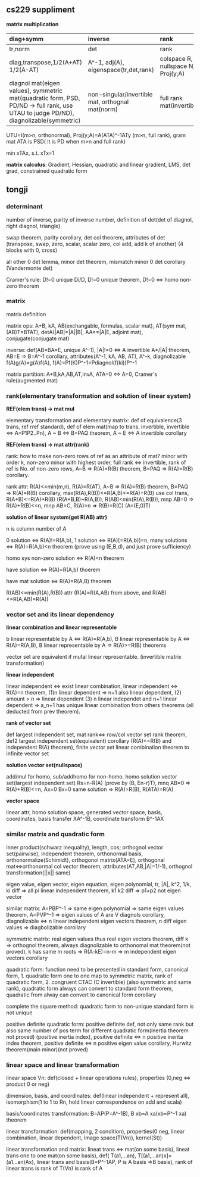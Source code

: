 ## cs229 suppliment

**matrix multiplication**

| diag+symm | inverse | rank |
|:----------|:--------|:-----|
| tr,norm | det | rank |
| diag,transpose,1/2(A+AT) 1/2(A-AT) | A^-1, adj(A), eigenspace(tr,det,rank) | colspace R, nullspace N, Proj(y;A) |
| diagnol mat(eigen values), symmetric mat(quadratic form, PSD, PD/ND -> full rank, use UTAU to judge PD/ND), diagnolizable(symmetric) | non-singular/invertible mat, orthognal mat(norm) | full rank mat(invertible) | 

UTU=I(m>n, orthonormal), Proj(y;A)=A(ATA)^-1ATy (m>n, full rank), gram mat ATA is PSD( it is PD when m>n and full rank)

min xTAx, s.t. xTx=1

**matrix calculus**: Gradient, Hessian, quadratic and linear gradient, LMS, det grad, constrained quadratic form

## tongji

### determinant 

number of inverse, parity of inverse number, definition of det(det of diagnol, right diagnol, triangle)

swap theorem, parity corollary, det col theorem, attributes of det (transpose, swap, zero, scalar, scalar zero, col add, add k of another) (4 blocks with 0, cross)

all other 0 det lemma, minor det theorem, mismatch minor 0 det corollary (Vandermonte det)

Cramer's rule: D!=0 unique Di/D, D!=0 unique theorem, D!=0 <=> homo non-zero theorem

### matrix

matrix definition

matrix ops: A+B, kA, AB(exchangable, formulas, scalar mat), AT(sym mat, (AB)T=BTAT), detA(|AB|=|A||B|, AA*=|A|E, adjoint mat), conjugate(conjugate mat)

inverse: def(AB=BA=E, unique A^-1), |A|!=0 <=> A invertible A*/|A| theorem, AB=E => B=A^-1 corollary, attributes(A^-1, kA, AB, AT), A^-k, diagnolizable f(A)g(A)=g(A)f(A), f(A)=Pf(K)P^-1=Pdiagnol(f(ki))P^-1

matrix partition: A+B,kA,AB,AT,invA, ATA=0 <=> A=0, Cramer's rule(augmented mat)

### rank(elementary transformation and solution of linear system)

**REF(elem trans) -> mat mul**

elementary transformation and elementary matrix: def of equivalence(3 trans, ref rref standard), def of elem mat(map to trans, invertible, invertible <=> A=P1P2..Pn), A ~ B <=> B=PAQ theorem, A ~ E <=> A invertible corollary

**REF(elem trans) -> mat attr(rank)**

rank: how to make non-zero rows of ref as an attribute of mat? minor with order k, non-zero minor with highest order, full rank <=> invertible, rank of ref is No. of non-zero rows, A~B => R(A)=R(B) theorem, B=PAQ => R(A)=R(B) corollary. 

rank attr: R(A)<=min(m,n), R(A)=R(AT), A~B => R(A)=R(B) theorem, B=PAQ => R(A)=R(B) corollary, max(R(A),R(B))<=R(A,B)<=R(A)+R(B) use col trans, R(A+B)<=R(A)+R(B) (R(A+B,B)~R(A,B)), R(AB)<min(R(A),R(B)), mnp AB=0 => R(A)+R(B)<=n, mnp AB=C, R(A)=n => R(B)=R(C) (A=(E,0)T)

**solution of linear system(get R(AB) attr)**

n is column number of A

0 solution <=> R(A)!=R(A,b), 1 solution <=> R(A)[=R(A,b)]=n, many solutions <=> R(A)=R(A,b)<n theorem (prove using (E,B,d), and just prove sufficiency)

homo sys non-zero solution <=> R(A)<n theorem

have solution <=> R(A)=R(A,b) thoerem

have mat solution <=> R(A)=R(A,B) theorem

R(AB)<=min(R(A),R(B)) attr (R(A)=R(A,AB) from above, and R(AB)<=R(A,AB)=R(A))

### vector set and its linear dependency

**linear combination and linear representable**

b linear representable by A <=> R(A)=R(A,b), B linear representable by A <=> R(A)=R(A,B),  B linear representable by A => R(A)>=R(B) theorems

vector set are equivalent if mutal linear representable. (invertible matrix transformation)

**linear independent**

linear independent <=> exist linear combination, linear independent <=> R(A)=n theorem, (1)n linear dependent => n+1 also linear dependent, (2) amount > n => linear dependent (3) n linear independet and n+1 linear dependent => a_n+1 has unique linear combination from others theorems (all deducted from prev theorem). 

**rank of vector set**

def largest independent set, mat rank<=> row/col vector set rank theorem, def2 largest independent set(equivalent) corollary (R(A)<=R(B) and independent R(A) theorem), finite vector set linear combination theorem to infinite vector set

**solution vector set(nullspace)**

add/mul for homo, sub/addhomo for non-homo. homo solution vector set(largest independent set) Rs=n-R(A) (prove by (B, En-r)T), mnq AB=0 => R(A)+R(B)<=n, Ax=0 Bx=0 same solution => R(A)=R(B), R(ATA)=R(A)

**vector space**

linear attr, homo solution space, generated vector space, basis, coordinates, basis transfer XA^-1B, coordinate transform B^-1AX

### similar matrix and quadratic form

inner product(schwarz inequality), length, cos; orthognol vector set(pairwise), independent theorem, orthonormal basis, orthonormalize(Schimidt), orthogonol matrix(ATA=E), orthogonal mat<=>orthonormal col vector theorem, attributes(AT,AB,|A|=1/-1), orthognol transformation(||x|| same)

eigen value, eigen vector, eigen equation, eigen polynomial, tr, |A|, k^2, 1/k, ki diff => all pi linear independent theorem, k1 k2 diff => p1+p2 not eigen vector

similar matrix: A=PBP^-1 => same eigen polynomial => same eigen values theorem, A=PVP^-1 => eigen values of A are V diagnols corollary, diagnolizable <=> n linear independent eigen vectors theorem, n diff eigen values => diagbolizable corollary

symmetric matrix: real eigen values thus real eigen vectors theorem, diff k => orthognol theorem, always diagnolizable to orthonomal mat theorem(not proved), k has same m roots => R(A-kE)=n-m => m independent eigen vectors corollary

quadratic form: function need to be presented in standard form, canonical form, 1. quadratic form one to one map to symmetric matrix, rank of quadratic form, 2. congruent CTAC (C invertible) (also symmetric and same rank), quadratic form always can convert to standard form theorem, quadratic from alway can convert to canonical form corollary

complete the square method: quadratic form to non-unique standard form is not unique

positive definite quadratic form: positive definite def, not only same rank but also same number of pos term for different quadratic form(inertia theorem not proved) (positive inertia index), positive definite <=> n positive inerita index theorem,  positive definite <=> n positive eigen value corollary, Hurwitz theorem(main minor)(not proved)

### linear space and linear transformation

linear space Vn: def(closed + linear operations rules), properties (0,neg <=> product 0 or neg)

dimension, basis, and coordinates: def(linear independent + represent all), isomorphism(1 to 1 to Rn, hold linear correspondence on add and scala)

basis/coordinates transformation: B=AP(P=A^-1B), B xb=A xa(xb=P^-1 xa) theorem

linear transformation: def(mapping, 2 condition), properties(0 neg, linear combination, linear dependent, image space(T(Vn)), kernel(St))

linear transformation and matrix: lineat trans <=> mat(on some basis), lineat trans one to one mat(on some basis), def( T(a1,...an), T[(a1,...an)x]=(a1...an)Ax), linear trans and basis(B=P^-1AP, P is A basis =>B basis), rank of linear trans is rank of T(Vn) is rank of A
